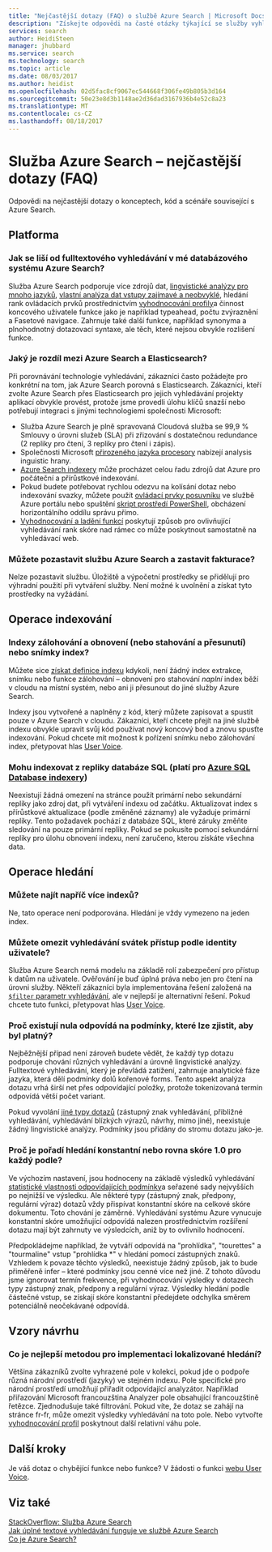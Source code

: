 ```yaml
---
title: "Nejčastější dotazy (FAQ) o službě Azure Search | Microsoft Docs"
description: "Získejte odpovědi na časté otázky týkající se služby vyhledávání Microsoft Azure"
services: search
author: HeidiSteen
manager: jhubbard
ms.service: search
ms.technology: search
ms.topic: article
ms.date: 08/03/2017
ms.author: heidist
ms.openlocfilehash: 02d5fac8cf9067ec544668f306fe49b805b3d164
ms.sourcegitcommit: 50e23e8d3b1148ae2d36dad3167936b4e52c8a23
ms.translationtype: MT
ms.contentlocale: cs-CZ
ms.lasthandoff: 08/18/2017
---
```

# <a name="azure-search---frequently-asked-questions-faq"></a>Služba Azure Search – nejčastější dotazy (FAQ)
 
 Odpovědi na nejčastější dotazy o konceptech, kód a scénáře související s Azure Search.

## <a name="platform"></a>Platforma

### <a name="how-is-azure-search-different-from-full-text-search-in-my-dbms"></a>Jak se liší od fulltextového vyhledávání v mé databázového systému Azure Search?

Služba Azure Search podporuje více zdrojů dat, [lingvistické analýzy pro mnoho jazyků](https://docs.microsoft.com/rest/api/searchservice/language-support), [vlastní analýza dat vstupy zajímavé a neobvyklé](https://docs.microsoft.com/rest/api/searchservice/custom-analyzers-in-azure-search), hledání rank ovládacích prvků prostřednictvím [vyhodnocování profily](https://docs.microsoft.com/rest/api/searchservice/add-scoring-profiles-to-a-search-index)a činnost koncového uživatele funkce jako je například typeahead, počtu zvýraznění a Fasetové navigace. Zahrnuje také další funkce, například synonyma a plnohodnotný dotazovací syntaxe, ale těch, které nejsou obvykle rozlišení funkce.

### <a name="what-is-the-difference-between-azure-search-and-elasticsearch"></a>Jaký je rozdíl mezi Azure Search a Elasticsearch?

Při porovnávání technologie vyhledávání, zákazníci často požádejte pro konkrétní na tom, jak Azure Search porovná s Elasticsearch. Zákazníci, kteří zvolte Azure Search přes Elasticsearch pro jejich vyhledávání projekty aplikací obvykle provést, protože jsme provedli úlohu klíčů snazší nebo potřebují integraci s jinými technologiemi společnosti Microsoft:

+ Služba Azure Search je plně spravovaná Cloudová služba se 99,9 % Smlouvy o úrovni služeb (SLA) při zřizování s dostatečnou redundance (2 repliky pro čtení, 3 repliky pro čtení i zápis).
+ Společnosti Microsoft [přirozeného jazyka procesory](https://docs.microsoft.com/rest/api/searchservice/language-support) nabízejí analysis inguistic hrany.  
+ [Azure Search indexery](search-indexer-overview.md) může procházet celou řadu zdrojů dat Azure pro počáteční a přírůstkové indexování.
+ Pokud budete potřebovat rychlou odezvu na kolísání dotaz nebo indexování svazky, můžete použít [ovládací prvky posuvníku](search-manage.md#scale-up-or-down) ve službě Azure portálu nebo spuštění [skript prostředí PowerShell](search-manage-powershell.md), obcházení horizontálního oddílu správu přímo.  
+ [Vyhodnocování a ladění funkcí](https://docs.microsoft.com/rest/api/searchservice/add-scoring-profiles-to-a-search-index) poskytují způsob pro ovlivňující vyhledávání rank skóre nad rámec co může poskytnout samostatně na vyhledávací web. 

### <a name="can-i-pause-azure-search-service-and-stop-billing"></a>Můžete pozastavit službu Azure Search a zastavit fakturace?

Nelze pozastavit službu. Úložiště a výpočetní prostředky se přidělují pro výhradní použití při vytváření služby. Není možné k uvolnění a získat tyto prostředky na vyžádání. 

## <a name="indexing-operations"></a>Operace indexování

### <a name="backup-and-restore-or-download-and-move-indexes-or-index-snapshots"></a>Indexy zálohování a obnovení (nebo stahování a přesunutí) nebo snímky index?

Můžete sice [získat definice indexu](https://docs.microsoft.com/rest/api/searchservice/get-index) kdykoli, není žádný index extrakce, snímku nebo funkce zálohování – obnovení pro stahování *naplní* index běží v cloudu na místní systém, nebo ani ji přesunout do jiné služby Azure Search. 

Indexy jsou vytvořené a naplněny z kód, který můžete zapisovat a spustit pouze v Azure Search v cloudu. Zákazníci, kteří chcete přejít na jiné službě indexu obvykle upravit svůj kód používat nový koncový bod a znovu spusťte indexování. Pokud chcete mít možnost k pořízení snímku nebo zálohování index, přetypovat hlas [User Voice](https://feedback.azure.com/forums/263029-azure-search/suggestions/8021610-backup-snapshot-of-index).

### <a name="can-i-index-from-sql-database-replicas-applies-to-azure-sql-database-indexershttpsdocsmicrosoftcomazuresearchsearch-howto-connecting-azure-sql-database-to-azure-search-using-indexers"></a>Mohu indexovat z repliky databáze SQL (platí pro [Azure SQL Database indexery](https://docs.microsoft.com/azure/search/search-howto-connecting-azure-sql-database-to-azure-search-using-indexers))

 Neexistují žádná omezení na stránce použít primární nebo sekundární repliky jako zdroj dat, při vytváření indexu od začátku. Aktualizovat index s přírůstkové aktualizace (podle změněné záznamy) ale vyžaduje primární repliky. Tento požadavek pochází z databáze SQL, které záruky změňte sledování na pouze primární repliky. Pokud se pokusíte pomocí sekundární repliky pro úlohu obnovení indexu, není zaručeno, kterou získáte všechna data.

## <a name="search-operations"></a>Operace hledání

### <a name="can-i-search-across-multiple-indexes"></a>Můžete najít napříč více indexů?

Ne, tato operace není podporována. Hledání je vždy vymezeno na jeden index.

### <a name="can-i-restrict-search-corpus-access-by-user-identity"></a>Můžete omezit vyhledávání svátek přístup podle identity uživatele?

Služba Azure Search nemá modelu na základě rolí zabezpečení pro přístup k datům na uživatele. Ověřování je buď úplná práva nebo jen pro čtení na úrovni služby. Někteří zákazníci byla implementována řešení založená na [ `$filter` parametr vyhledávání](https://docs.microsoft.com/rest/api/searchservice/search-documents), ale v nejlepší je alternativní řešení. Pokud chcete tuto funkci, přetypovat hlas [User Voice](https://feedback.azure.com/forums/263029-azure-search/category/86074-security).

### <a name="why-are-there-zero-matches-on-terms-i-know-to-be-valid"></a>Proč existují nula odpovídá na podmínky, které lze zjistit, aby byl platný?

Nejběžnější případ není zároveň budete vědět, že každý typ dotazu podporuje chování různých vyhledávání a úrovně lingvistické analýzy. Fulltextové vyhledávání, který je převládá zatížení, zahrnuje analytické fáze jazyka, která dělí podmínky dolů kořenové forms. Tento aspekt analýza dotazu vrhá širší net přes odpovídající položky, protože tokenizovaná termín odpovídá větší počet variant.

Pokud vyvolání [jiné typy dotazů](https://docs.microsoft.com/rest/api/searchservice/lucene-query-syntax-in-azure-search) (zástupný znak vyhledávání, přibližné vyhledávání, vyhledávání blízkých výrazů, návrhy, mimo jiné), neexistuje žádný lingvistické analýzy. Podmínky jsou přidány do stromu dotazu jako-je. 

### <a name="why-is-the-search-rank-a-constant-or-equal-score-of-10-for-every-hit"></a>Proč je pořadí hledání konstantní nebo rovna skóre 1.0 pro každý podle?

Ve výchozím nastavení, jsou hodnoceny na základě výsledků vyhledávání [statistické vlastnosti odpovídajících podmínky](search-lucene-query-architecture.md#stage-4-scoring)a seřazené sady nejvyšších po nejnižší ve výsledku. Ale některé typy (zástupný znak, předpony, regulární výraz) dotazů vždy přispívat konstantní skóre na celkové skóre dokumentu. Toto chování je záměrné. Vyhledávání systému Azure vynucuje konstantní skóre umožňující odpovídá nalezen prostřednictvím rozšíření dotazu mají být zahrnuty ve výsledcích, aniž by to ovlivnilo hodnocení. 

Předpokládejme například, že vytváří odpovídá na "prohlídka", "tourettes" a "tourmaline" vstup "prohlídka *" v hledání pomocí zástupných znaků. Vzhledem k povaze těchto výsledků, neexistuje žádný způsob, jak to bude přiměřeně infer – které podmínky jsou cenné více než jiné. Z tohoto důvodu jsme ignorovat termín frekvence, při vyhodnocování výsledky v dotazech typy zástupný znak, předpony a regulární výraz. Výsledky hledání podle částečné vstup, se získají skóre konstantní předejdete odchylka směrem potenciálně neočekávané odpovídá.

## <a name="design-patterns"></a>Vzory návrhu

### <a name="what-is-the-best-approach-for-implementing-localized-search"></a>Co je nejlepší metodou pro implementaci lokalizované hledání?

Většina zákazníků zvolte vyhrazené pole v kolekci, pokud jde o podpoře různá národní prostředí (jazyky) ve stejném indexu. Pole specifické pro národní prostředí umožňují přiřadit odpovídající analyzátor. Například přiřazování Microsoft francouzština Analyzer pole obsahující francouzštině řetězce. Zjednodušuje také filtrování. Pokud víte, že dotaz se zahájí na stránce fr-fr, může omezit výsledky vyhledávání na toto pole. Nebo vytvořte [vyhodnocování profil](https://docs.microsoft.com/rest/api/searchservice/add-scoring-profiles-to-a-search-index) poskytnout další relativní váhu pole.

## <a name="next-steps"></a>Další kroky

Je váš dotaz o chybějící funkce nebo funkce? V žádosti o funkci [webu User Voice](https://feedback.azure.com/forums/263029-azure-search).

## <a name="see-also"></a>Viz také

 [StackOverflow: Služba Azure Search](https://stackoverflow.com/questions/tagged/azure-search)   
 [Jak úplné textové vyhledávání funguje ve službě Azure Search](search-lucene-query-architecture.md)  
 [Co je Azure Search?](search-what-is-azure-search.md)

 